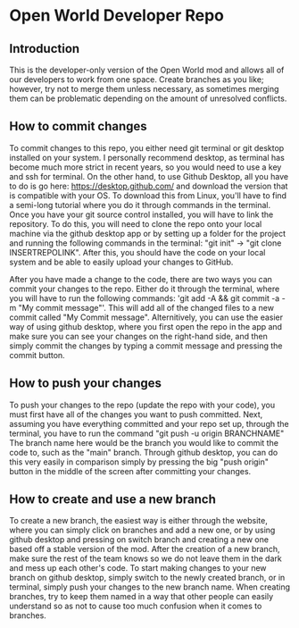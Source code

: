 # **Open World Developer Repo**

## **Introduction**

This is the developer-only version of the Open World mod and allows all of our developers to work from one space. Create branches as you like; however, try not to merge them unless necessary, as sometimes merging them can be problematic depending on the amount of unresolved conflicts. 

## **How to commit changes**

To commit changes to this repo, you either need git terminal or git desktop installed on your system. I personally recommend desktop, as terminal has become much more strict in recent years, so you would need to use a key and ssh for terminal. On the other hand, to use Github Desktop, all you have to do is go here: https://desktop.github.com/ and download the version that is compatible with your OS. To download this from Linux, you'll have to find a semi-long tutorial where you do it through commands in the terminal. Once you have your git source control installed, you will have to link the repository. To do this, you will need to clone the repo onto your local machine via the github desktop app or by setting up a folder for the project and running the following commands in the terminal: "git init" -> "git clone INSERTREPOLINK". After this, you should have the code on your local system and be able to easily upload your changes to GitHub.

After you have made a change to the code, there are two ways you can commit your changes to the repo. Either do it through the terminal, where you will have to run the following commands: 'git add -A && git commit -a -m "My commit message"'. This will add all of the changed files to a new commit called "My Commit message". Alternitively, you can use the easier way of using github desktop, where you first open the repo in the app and make sure you can see your changes on the right-hand side, and then simply commit the changes by typing a commit message and pressing the commit button.

## **How to push your changes**

To push your changes to the repo (update the repo with your code), you must first have all of the changes you want to push committed. Next, assuming you have everything committed and your repo set up, through the terminal, you have to run the command "git push -u origin BRANCHNAME" The branch name here would be the branch you would like to commit the code to, such as the "main" branch. Through github desktop, you can do this very easily in comparison simply by pressing the big "push origin" button in the middle of the screen after committing your changes.

## **How to create and use a new branch**

To create a new branch, the easiest way is either through the website, where you can simply click on branches and add a new one, or by using github desktop and pressing on switch branch and creating a new one based off a stable version of the mod. After the creation of a new branch, make sure the rest of the team knows so we do not leave them in the dark and mess up each other's code. To start making changes to your new branch on github desktop, simply switch to the newly created branch, or in terminal, simply push your changes to the new branch name. When creating branches, try to keep them named in a way that other people can easily understand so as not to cause too much confusion when it comes to branches.
